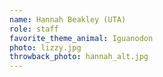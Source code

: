 ```yaml
---
name: Hannah Beakley (UTA)
role: staff
favorite_theme_animal: Iguanodon
photo: lizzy.jpg
throwback_photo: hannah_alt.jpg
---
```

